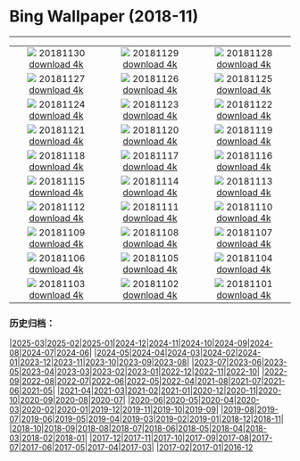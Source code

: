 # Bing Wallpaper (2018-11)
**************
| | | |
| :----: | :----: | :----: |
| ![](https://www.bing.com/az/hprichbg/rb/KilchurnSky_EN-US9115024751_1920x1080.jpg) 20181130 [download 4k](https://www.bing.com/az/hprichbg/rb/KilchurnSky_EN-US9115024751_UHD.jpg) | ![](https://www.bing.com/az/hprichbg/rb/FrankfurtXmas_EN-US9289866662_1920x1080.jpg) 20181129 [download 4k](https://www.bing.com/az/hprichbg/rb/FrankfurtXmas_EN-US9289866662_UHD.jpg) | ![](https://www.bing.com/th?id=OHR.RCTree_EN-US13777936889_1920x1080.jpg) 20181128 [download 4k](https://www.bing.com/th?id=OHR.RCTree_EN-US13777936889_UHD.jpg) |
| ![](https://www.bing.com/az/hprichbg/rb/FoxMolt_EN-US11584363178_1920x1080.jpg) 20181127 [download 4k](https://www.bing.com/az/hprichbg/rb/FoxMolt_EN-US11584363178_UHD.jpg) | ![](https://www.bing.com/az/hprichbg/rb/AliceCentralPark_EN-US9031006021_1920x1080.jpg) 20181126 [download 4k](https://www.bing.com/az/hprichbg/rb/AliceCentralPark_EN-US9031006021_UHD.jpg) | ![](https://www.bing.com/az/hprichbg/rb/VarennaSnow_EN-US8379460546_1920x1080.jpg) 20181125 [download 4k](https://www.bing.com/az/hprichbg/rb/VarennaSnow_EN-US8379460546_UHD.jpg) |
| ![](https://www.bing.com/az/hprichbg/rb/DarwinOrigin_EN-US14530151991_1920x1080.jpg) 20181124 [download 4k](https://www.bing.com/az/hprichbg/rb/DarwinOrigin_EN-US14530151991_UHD.jpg) | ![](https://www.bing.com/az/hprichbg/rb/ShoppersReflected_EN-US10998166854_1920x1080.jpg) 20181123 [download 4k](https://www.bing.com/az/hprichbg/rb/ShoppersReflected_EN-US10998166854_UHD.jpg) | ![](https://www.bing.com/az/hprichbg/rb/TomTurkey_EN-US7913806283_1920x1080.jpg) 20181122 [download 4k](https://www.bing.com/az/hprichbg/rb/TomTurkey_EN-US7913806283_UHD.jpg) |
| ![](https://www.bing.com/az/hprichbg/rb/AmateurNight_EN-US10748086103_1920x1080.jpg) 20181121 [download 4k](https://www.bing.com/az/hprichbg/rb/AmateurNight_EN-US10748086103_UHD.jpg) | ![](https://www.bing.com/az/hprichbg/rb/TDPflamingos_EN-US9923017546_1920x1080.jpg) 20181120 [download 4k](https://www.bing.com/az/hprichbg/rb/TDPflamingos_EN-US9923017546_UHD.jpg) | ![](https://www.bing.com/az/hprichbg/rb/NarrowsZion_EN-US8919763491_1920x1080.jpg) 20181119 [download 4k](https://www.bing.com/az/hprichbg/rb/NarrowsZion_EN-US8919763491_UHD.jpg) |
| ![](https://www.bing.com/az/hprichbg/rb/GeorgiaAquarium_EN-US12896401074_1920x1080.jpg) 20181118 [download 4k](https://www.bing.com/az/hprichbg/rb/GeorgiaAquarium_EN-US12896401074_UHD.jpg) | ![](https://www.bing.com/az/hprichbg/rb/MandarinDucksUK_EN-US10090169541_1920x1080.jpg) 20181117 [download 4k](https://www.bing.com/az/hprichbg/rb/MandarinDucksUK_EN-US10090169541_UHD.jpg) | ![](https://www.bing.com/az/hprichbg/rb/ChiribiqueteNP_EN-US10713623298_1920x1080.jpg) 20181116 [download 4k](https://www.bing.com/az/hprichbg/rb/ChiribiqueteNP_EN-US10713623298_UHD.jpg) |
| ![](https://www.bing.com/az/hprichbg/rb/EcolaSP_EN-US9857224001_1920x1080.jpg) 20181115 [download 4k](https://www.bing.com/az/hprichbg/rb/EcolaSP_EN-US9857224001_UHD.jpg) | ![](https://www.bing.com/az/hprichbg/rb/LeGivre_EN-US7576437900_1920x1080.jpg) 20181114 [download 4k](https://www.bing.com/az/hprichbg/rb/LeGivre_EN-US7576437900_UHD.jpg) | ![](https://www.bing.com/az/hprichbg/rb/SpiritBearSleeps_EN-US7883048709_1920x1080.jpg) 20181113 [download 4k](https://www.bing.com/az/hprichbg/rb/SpiritBearSleeps_EN-US7883048709_UHD.jpg) |
| ![](https://www.bing.com/az/hprichbg/rb/DCWWIMemorial_EN-US12585625273_1920x1080.jpg) 20181112 [download 4k](https://www.bing.com/az/hprichbg/rb/DCWWIMemorial_EN-US12585625273_UHD.jpg) | ![](https://www.bing.com/az/hprichbg/rb/WavePoppy_EN-US9071800685_1920x1080.jpg) 20181111 [download 4k](https://www.bing.com/az/hprichbg/rb/WavePoppy_EN-US9071800685_UHD.jpg) | ![](https://www.bing.com/az/hprichbg/rb/BadlandsBday_EN-US10299777329_1920x1080.jpg) 20181110 [download 4k](https://www.bing.com/az/hprichbg/rb/BadlandsBday_EN-US10299777329_UHD.jpg) |
| ![](https://www.bing.com/az/hprichbg/rb/CupFungus_EN-US8870948617_1920x1080.jpg) 20181109 [download 4k](https://www.bing.com/az/hprichbg/rb/CupFungus_EN-US8870948617_UHD.jpg) | ![](https://www.bing.com/az/hprichbg/rb/ManateeAwareness_EN-US8913276028_1920x1080.jpg) 20181108 [download 4k](https://www.bing.com/az/hprichbg/rb/ManateeAwareness_EN-US8913276028_UHD.jpg) | ![](https://www.bing.com/az/hprichbg/rb/RangoliDiwali_EN-US7042881731_1920x1080.jpg) 20181107 [download 4k](https://www.bing.com/az/hprichbg/rb/RangoliDiwali_EN-US7042881731_UHD.jpg) |
| ![](https://www.bing.com/az/hprichbg/rb/LincolnStates_EN-US11450535177_1920x1080.jpg) 20181106 [download 4k](https://www.bing.com/az/hprichbg/rb/LincolnStates_EN-US11450535177_UHD.jpg) | ![](https://www.bing.com/az/hprichbg/rb/AutumnNeuschwanstein_EN-US10604288553_1920x1080.jpg) 20181105 [download 4k](https://www.bing.com/az/hprichbg/rb/AutumnNeuschwanstein_EN-US10604288553_UHD.jpg) | ![](https://www.bing.com/az/hprichbg/rb/NYCM_EN-US8962861446_1920x1080.jpg) 20181104 [download 4k](https://www.bing.com/az/hprichbg/rb/NYCM_EN-US8962861446_UHD.jpg) |
| ![](https://www.bing.com/az/hprichbg/rb/BisonDay_EN-US9060544603_1920x1080.jpg) 20181103 [download 4k](https://www.bing.com/az/hprichbg/rb/BisonDay_EN-US9060544603_UHD.jpg) | ![](https://www.bing.com/az/hprichbg/rb/GourdDance_EN-US9566401396_1920x1080.jpg) 20181102 [download 4k](https://www.bing.com/az/hprichbg/rb/GourdDance_EN-US9566401396_UHD.jpg) | ![](https://www.bing.com/az/hprichbg/rb/DeadPhotographer_EN-US9480942912_1920x1080.jpg) 20181101 [download 4k](https://www.bing.com/az/hprichbg/rb/DeadPhotographer_EN-US9480942912_UHD.jpg) |

### 历史归档：

|[2025-03](/../2025-03/2025-03.md)|[2025-02](/../2025-02/2025-02.md)|[2025-01](/../2025-01/2025-01.md)|[2024-12](/../2024-12/2024-12.md)|[2024-11](/../2024-11/2024-11.md)|[2024-10](/../2024-10/2024-10.md)|[2024-09](/../2024-09/2024-09.md)|[2024-08](/../2024-08/2024-08.md)|[2024-07](/../2024-07/2024-07.md)|[2024-06](/../2024-06/2024-06.md)|
|[2024-05](/../2024-05/2024-05.md)|[2024-04](/../2024-04/2024-04.md)|[2024-03](/../2024-03/2024-03.md)|[2024-02](/../2024-02/2024-02.md)|[2024-01](/../2024-01/2024-01.md)|[2023-12](/../2023-12/2023-12.md)|[2023-11](/../2023-11/2023-11.md)|[2023-10](/../2023-10/2023-10.md)|[2023-09](/../2023-09/2023-09.md)|[2023-08](/../2023-08/2023-08.md)|
|[2023-07](/../2023-07/2023-07.md)|[2023-06](/../2023-06/2023-06.md)|[2023-05](/../2023-05/2023-05.md)|[2023-04](/../2023-04/2023-04.md)|[2023-03](/../2023-03/2023-03.md)|[2023-02](/../2023-02/2023-02.md)|[2023-01](/../2023-01/2023-01.md)|[2022-12](/../2022-12/2022-12.md)|[2022-11](/../2022-11/2022-11.md)|[2022-10](/../2022-10/2022-10.md)|
|[2022-09](/../2022-09/2022-09.md)|[2022-08](/../2022-08/2022-08.md)|[2022-07](/../2022-07/2022-07.md)|[2022-06](/../2022-06/2022-06.md)|[2022-05](/../2022-05/2022-05.md)|[2022-04](/../2022-04/2022-04.md)|[2021-08](/../2021-08/2021-08.md)|[2021-07](/../2021-07/2021-07.md)|[2021-06](/../2021-06/2021-06.md)|[2021-05](/../2021-05/2021-05.md)|
|[2021-04](/../2021-04/2021-04.md)|[2021-03](/../2021-03/2021-03.md)|[2021-02](/../2021-02/2021-02.md)|[2021-01](/../2021-01/2021-01.md)|[2020-12](/../2020-12/2020-12.md)|[2020-11](/../2020-11/2020-11.md)|[2020-10](/../2020-10/2020-10.md)|[2020-09](/../2020-09/2020-09.md)|[2020-08](/../2020-08/2020-08.md)|[2020-07](/../2020-07/2020-07.md)|
|[2020-06](/../2020-06/2020-06.md)|[2020-05](/../2020-05/2020-05.md)|[2020-04](/../2020-04/2020-04.md)|[2020-03](/../2020-03/2020-03.md)|[2020-02](/../2020-02/2020-02.md)|[2020-01](/../2020-01/2020-01.md)|[2019-12](/../2019-12/2019-12.md)|[2019-11](/../2019-11/2019-11.md)|[2019-10](/../2019-10/2019-10.md)|[2019-09](/../2019-09/2019-09.md)|
|[2019-08](/../2019-08/2019-08.md)|[2019-07](/../2019-07/2019-07.md)|[2019-06](/../2019-06/2019-06.md)|[2019-05](/../2019-05/2019-05.md)|[2019-04](/../2019-04/2019-04.md)|[2019-03](/../2019-03/2019-03.md)|[2019-02](/../2019-02/2019-02.md)|[2019-01](/../2019-01/2019-01.md)|[2018-12](/../2018-12/2018-12.md)|[2018-11](/2018-11.md)|
|[2018-10](/../2018-10/2018-10.md)|[2018-09](/../2018-09/2018-09.md)|[2018-08](/../2018-08/2018-08.md)|[2018-07](/../2018-07/2018-07.md)|[2018-06](/../2018-06/2018-06.md)|[2018-05](/../2018-05/2018-05.md)|[2018-04](/../2018-04/2018-04.md)|[2018-03](/../2018-03/2018-03.md)|[2018-02](/../2018-02/2018-02.md)|[2018-01](/../2018-01/2018-01.md)|
|[2017-12](/../2017-12/2017-12.md)|[2017-11](/../2017-11/2017-11.md)|[2017-10](/../2017-10/2017-10.md)|[2017-09](/../2017-09/2017-09.md)|[2017-08](/../2017-08/2017-08.md)|[2017-07](/../2017-07/2017-07.md)|[2017-06](/../2017-06/2017-06.md)|[2017-05](/../2017-05/2017-05.md)|[2017-04](/../2017-04/2017-04.md)|[2017-03](/../2017-03/2017-03.md)|
|[2017-02](/../2017-02/2017-02.md)|[2017-01](/../2017-01/2017-01.md)|[2016-12](/../2016-12/2016-12.md)